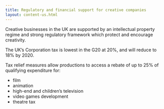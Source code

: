 ```yaml
---
title: Regulatory and financial support for creative companies
layout: content-us.html
---
```


Creative businesses in the UK are supported by an intellectual property regime and strong regulatory framework which protect and encourage creativity.

The UK’s Corporation tax is lowest in the G20 at 20%, and will reduce to 18% by 2020.

Tax relief measures allow productions to access a rebate of up to 25% of qualifying expenditure for:

- film
- animation
- high-end and children’s television
- video games development
- theatre tax